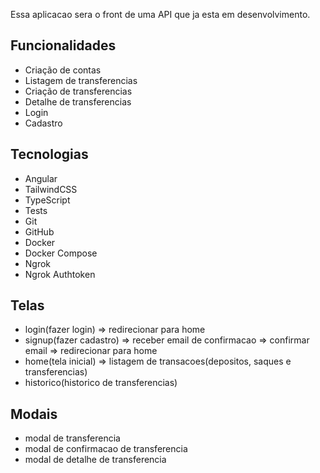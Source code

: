 Essa aplicacao sera o front de uma API que ja esta em desenvolvimento.

## Funcionalidades

- Criação de contas
- Listagem de transferencias
- Criação de transferencias
- Detalhe de transferencias
- Login
- Cadastro

## Tecnologias

- Angular
- TailwindCSS
- TypeScript
- Tests
- Git
- GitHub
- Docker
- Docker Compose
- Ngrok
- Ngrok Authtoken

## Telas

- login(fazer login) => redirecionar para home
- signup(fazer cadastro) => receber email de confirmacao => confirmar email => redirecionar para home
- home(tela inicial) => listagem de transacoes(depositos, saques e transferencias)
- historico(historico de transferencias)

## Modais

- modal de transferencia
- modal de confirmacao de transferencia
- modal de detalhe de transferencia
